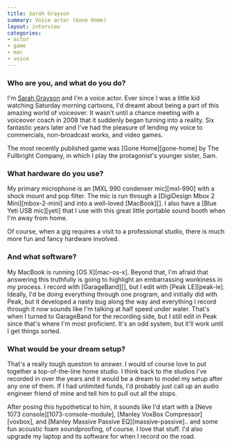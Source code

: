 ```yaml
---
title: Sarah Grayson
summary: Voice actor (Gone Home)
layout: interview
categories:
- actor
- game
- mac
- voice
---
```


### Who are you, and what do you do?

I'm [Sarah Grayson](http://sarahgrayson.com/ "Sarah's website.") and I'm a voice actor. Ever since I was a little kid watching Saturday morning cartoons, I'd dreamt about being a part of this amazing world of voiceover. It wasn't until a chance meeting with a voiceover coach in 2008 that it suddenly began turning into a reality. Six fantastic years later and I've had the pleasure of lending my voice to commercials, non-broadcast works, and video games.

The most recently published game was [Gone Home][gone-home] by The Fullbright Company, in which I play the protagonist's younger sister, Sam.

### What hardware do you use?

My primary microphone is an [MXL 990 condenser mic][mxl-990] with a shock mount and pop filter. The mic is run through a [DigiDesign Mbox 2 Mini][mbox-2-mini] and into a well-loved [MacBook][]. I also have a [Blue Yeti USB mic][yeti] that I use with this great little portable sound booth when I'm away from home.

Of course, when a gig requires a visit to a professional studio, there is much more fun and fancy hardware involved.

### And what software?

My MacBook is running [OS X][mac-os-x]. Beyond that, I'm afraid that answering this truthfully is going to highlight an embarrassing wonkiness in my process. I record with [GarageBand][], but I edit with [Peak LE][peak-le]. Ideally, I'd be doing everything through one program, and initially did with Peak, but it developed a nasty bug along the way and everything I record through it now sounds like I'm talking at half speed under water. That's when I turned to GarageBand for the recording side, but I still edit in Peak since that's where I'm most proficient. It's an odd system, but it'll work until I get things sorted.

### What would be your dream setup?

That's a really tough question to answer. I would of course love to put together a top-of-the-line home studio. I think back to the studios I've recorded in over the years and it would be a dream to model my setup after any one of them. If I had unlimited funds, I'd probably just call up an audio engineer friend of mine and tell him to pull out all the stops.

After posing this hypothetical to him, it sounds like I'd start with a [Neve 1073 console][1073-console-module], [Manley VoxBox Compressor][voxbox], and [Manley Massive Passive EQ][massive-passive].. and some fun acoustic foam soundproofing, of course. I love that stuff. I'd also upgrade my laptop and its software for when I record on the road.